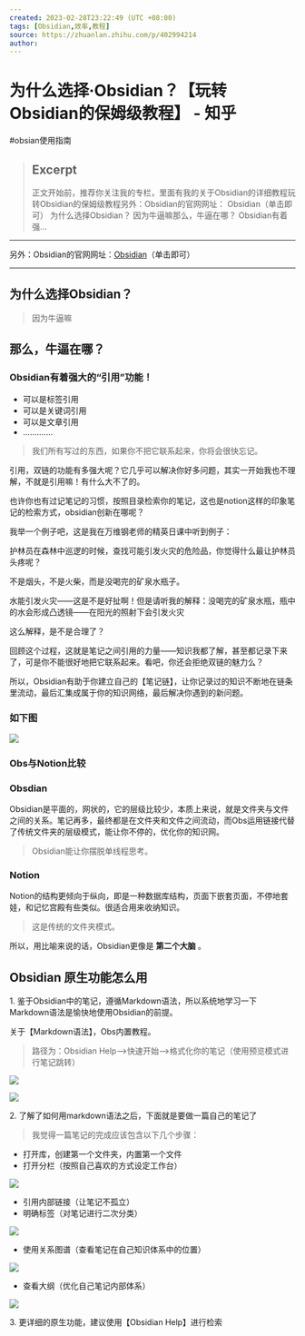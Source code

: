 ```yaml
---
created: 2023-02-28T23:22:49 (UTC +08:00)
tags: [Obsidian,效率,教程]
source: https://zhuanlan.zhihu.com/p/402994214
author: 
---
```


# 为什么选择·Obsidian？【玩转Obsidian的保姆级教程】 - 知乎
#obsian使用指南
> ## Excerpt
> 正文开始前，推荐你关注我的专栏，里面有我的关于Obsidian的详细教程玩转Obsidian的保姆级教程另外：Obsidian的官网网址： Obsidian（单击即可） 为什么选择Obsidian？ 因为牛逼嘛那么，牛逼在哪？ Obsidian有着强…

---
另外：Obsidian的官网网址：[Obsidian](https://link.zhihu.com/?target=https%3A//obsidian.md/)（单击即可）

___

## 为什么选择Obsidian？

> 因为牛逼嘛

## 那么，牛逼在哪？

### Obsidian有着强大的“引用”功能！

-   可以是标签引用
-   可以是关键词引用
-   可以是文章引用
-   .............

> 我们所有写过的东西，如果你不把它联系起来，你将会很快忘记。

引用，双链的功能有多强大呢？它几乎可以解决你好多问题，其实一开始我也不理解，不就是引用嘛！有什么大不了的。

也许你也有过记笔记的习惯，按照目录检索你的笔记，这也是notion这样的印象笔记的检索方式，obsidian创新在哪呢？

我举一个例子吧，这是我在万维钢老师的精英日课中听到例子：

护林员在森林中巡逻的时候，查找可能引发火灾的危险品，你觉得什么最让护林员头疼呢？

不是烟头，不是火柴，而是没喝完的矿泉水瓶子。

水能引发火灾——这是不是好扯啊！但是请听我的解释：没喝完的矿泉水瓶，瓶中的水会形成凸透镜——在阳光的照射下会引发火灾

这么解释，是不是合理了？

回顾这个过程，这就是笔记之间引用的力量——知识我都了解，甚至都记录下来了，可是你不能很好地把它联系起来。看吧，你还会拒绝双链的魅力么？

所以，Obsidian有助于你建立自己的【笔记链】，让你记录过的知识不断地在链条里流动，最后汇集成属于你的知识网络，最后解决你遇到的新问题。

### 如下图

![](https://pic2.zhimg.com/v2-64c9ea1d12789411363ff073de190e3d_b.jpg)

### Obs与Notion比较

### Obsdian

Obsidian是平面的，网状的，它的层级比较少，本质上来说，就是文件夹与文件之间的关系。笔记再多，最终都是在文件夹和文件之间流动，而Obs运用链接代替了传统文件夹的层级模式，能让你不停的，优化你的知识网。

> Obsidian能让你摆脱单线程思考。

### Notion

Notion的结构更倾向于纵向，即是一种数据库结构，页面下嵌套页面，不停地套娃，和记忆宫殿有些类似。很适合用来收纳知识。

> 这是传统的文件夹模式。

所以，用比喻来说的话，Obsidian更像是 **第二个大脑** 。

## Obsidian 原生功能怎么用

1\. 鉴于Obsidian中的笔记，遵循Markdown语法，所以系统地学习一下Markdown语法是愉快地使用Obsidian的前提。

关于【Markdown语法】，Obs内置教程。

> 路径为：Obsidian Help——>快速开始——>格式化你的笔记（使用预览模式进行笔记跳转）

![](https://pic2.zhimg.com/v2-e34f2a527763e87b992425346c95dcbd_b.jpg)

![](https://pic2.zhimg.com/v2-8e20f9b5c972e7e453b12abb7c8d6495_b.jpg)

2\. 了解了如何用markdown语法之后，下面就是要做一篇自己的笔记了

> 我觉得一篇笔记的完成应该包含以下几个步骤：

-   打开库，创建第一个文件夹，内置第一个文件
-   打开分栏（按照自己喜欢的方式设定工作台）

![](https://pic1.zhimg.com/v2-5b96fcda600b83f6aba5aa8f65154fec_b.jpg)

-   引用内部链接（让笔记不孤立）
-   明确标签（对笔记进行二次分类）

![](https://pic4.zhimg.com/v2-5721c4dce757024f55501042dc55810f_b.jpg)

-   使用关系图谱（查看笔记在自己知识体系中的位置）

![](https://pic4.zhimg.com/v2-dfd79cacf4192056e13b007927a6837f_b.jpg)

-   查看大纲（优化自己笔记内部体系）

![](https://pic2.zhimg.com/v2-c5da13846cfecfb73c9ecbf5d01af1e1_b.jpg)

3\. 更详细的原生功能，建议使用【Obsidian Help】进行检索
